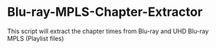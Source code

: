 # Blu-ray-MPLS-Chapter-Extractor
This script will extract the chapter times from Blu-ray and UHD Blu-ray MPLS (Playlist files)
